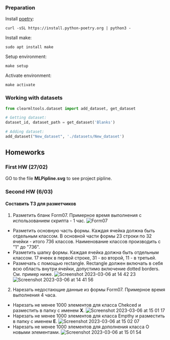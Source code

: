 ### Preparation
Install [poetry](https://python-poetry.org/docs/):
```commandline
curl -sSL https://install.python-poetry.org | python3 -
```
Install make:
```commandline
sudo apt install make
```
Setup environment:
```commandline
make setup
```
Activate environment:
```commandline
make activate
```

### Working with datasets
```python
from clearmltools.dataset import add_dataset, get_dataset

# Getting dataset:
dataset_id, dataset_path = get_dataset('Blanks')

# Adding dataset:
add_dataset("New_dataset", './datasets/New_dataset')
```

## Homeworks
### First HW (27/02)
GO to the file **MLPipline.svg** to see project pipline.

### Second HW (6/03)
#### Составить ТЗ для разметчиков
1) Разметить бланк Form07. Примерное время выполнения с использованием скрипта - 1 час.
![Form07](https://user-images.githubusercontent.com/84448247/223049321-0608e3e3-17ff-42df-8003-5bbdd5a0d67a.png)
- Разметить основную часть формы. Каждая ячейка должна быть отдельным классом. 
В основной части формы 23 строки по 32 ячейки - итого 736 классов. 
Наименование классов производить с "1" до "736".
- Разметить шапку формы. Каждая ячейка должна быть отдельным классом.
17 ячеек в первой строке, 31 - во второй, 11 - в третьей.
- Размечать с помощью rectangle. Rectangle должен включать в себя всю область внутри ячейки, допустимо включение dotted borders. См. пример ниже.
![Screenshot 2023-03-06 at 14 42 23](https://user-images.githubusercontent.com/84448247/223048123-fff19c9b-36e5-41ac-a83c-e4856a8f9dfe.png)
![Screenshot 2023-03-06 at 14 41 56](https://user-images.githubusercontent.com/84448247/223048138-4ad64663-4af1-4d7a-8a7d-dff86ba4f7ee.png)
2) Нарезать недостающие данные из формы Form07. Примерное время выполнения 4 часа.
- Нарезать не менее 1000 элементов для класса Chekced и разместить в папку с именем **Х**.
![Screenshot 2023-03-06 at 15 01 17](https://user-images.githubusercontent.com/84448247/223051854-1f06d741-3536-47af-a040-898c8b48e5fa.png)
- Нарезать не менее 1000 элементов для класса Empthy и разместить в папку с именем **E**.
![Screenshot 2023-03-06 at 15 02 07](https://user-images.githubusercontent.com/84448247/223051891-6b07c961-4823-4592-a8b1-1ba94e437cbe.png)
- Нарезать не менее 1000 элементов для дополнения класса O новыми элементами. 
![Screenshot 2023-03-06 at 15 01 54](https://user-images.githubusercontent.com/84448247/223051982-4a98e432-75a9-42df-a631-14025f75b104.png)


